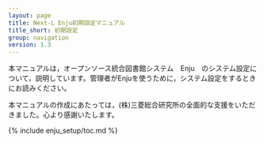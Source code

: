 ```yaml
---
layout: page
title: Next-L Enju初期設定マニュアル
title_short: 初期設定
group: navigation
version: 1.3
---
```

本マニュアルは，オープンソース統合図書館システム　Enju　のシステム設定について，説明しています。管理者がEnjuを使うために，システム設定をするときにお読みください。

本マニュアルの作成にあたっては，(株)三菱総合研究所の全面的な支援をいただきました。心より感謝いたします。

{% include enju_setup/toc.md %}
